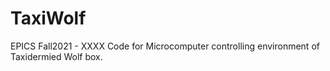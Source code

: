 # TaxiWolf
EPICS Fall2021 - XXXX Code for Microcomputer controlling environment of Taxidermied Wolf box.
